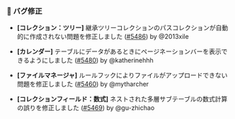 ### 🐛 バグ修正

- **[コレクション：ツリー]** 継承ツリーコレクションのパスコレクションが自動的に作成されない問題を修正しました ([#5486](https://github.com/nocobase/nocobase/pull/5486)) by @2013xile

- **[カレンダー]** テーブルにデータがあるときにページネーションバーを表示できるようにしました ([#5480](https://github.com/nocobase/nocobase/pull/5480)) by @katherinehhh

- **[ファイルマネージャ]** ルールフックによりファイルがアップロードできない問題を修正しました ([#5460](https://github.com/nocobase/nocobase/pull/5460)) by @mytharcher

- **[コレクションフィールド：数式]** ネストされた多層サブテーブルの数式計算の誤りを修正しました ([#5469](https://github.com/nocobase/nocobase/pull/5469)) by @gu-zhichao


